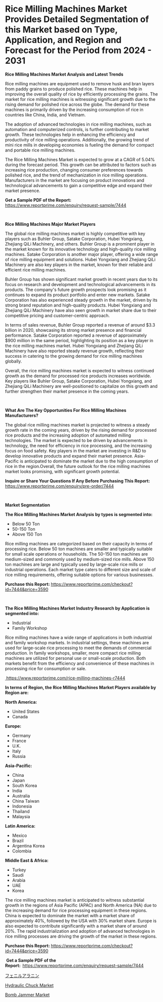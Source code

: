<p><h1>Rice Milling Machines Market Provides Detailed Segmentation of this Market based on Type, Application, and Region and Forecast for the Period from 2024 - 2031</h1></p><p><strong>Rice Milling Machines Market Analysis and Latest Trends</strong></p>
<p><p>Rice milling machines are equipment used to remove husk and bran layers from paddy grains to produce polished rice. These machines help in improving the overall quality of rice by efficiently processing the grains. The market for rice milling machines is witnessing significant growth due to the rising demand for polished rice across the globe. The demand for these machines is primarily driven by the increasing consumption of rice in countries like China, India, and Vietnam.</p><p>The adoption of advanced technologies in rice milling machines, such as automation and computerized controls, is further contributing to market growth. These technologies help in enhancing the efficiency and productivity of rice milling operations. Additionally, the growing trend of mini rice mills in developing economies is fueling the demand for compact and portable rice milling machines.</p><p>The Rice Milling Machines Market is expected to grow at a CAGR of 5.04% during the forecast period. This growth can be attributed to factors such as increasing rice production, changing consumer preferences towards polished rice, and the trend of mechanization in rice milling operations. Manufacturers in the market are focusing on product innovations and technological advancements to gain a competitive edge and expand their market presence.</p></p>
<p><strong>Get a Sample PDF of the Report:&nbsp;</strong> <a href="https://www.reportprime.com/enquiry/request-sample/7444">https://www.reportprime.com/enquiry/request-sample/7444</a></p>
<p>&nbsp;</p>
<p><strong>Rice Milling Machines Major Market Players</strong></p>
<p><p>The global rice milling machines market is highly competitive with key players such as Buhler Group, Satake Corporation, Hubei Yongxiang, Zhejiang QiLi Machinery, and others. Buhler Group is a prominent player in the market known for its innovative technology and high-quality rice milling machines. Satake Corporation is another major player, offering a wide range of rice milling equipment and solutions. Hubei Yongxiang and Zhejiang QiLi Machinery are also key players in the market, known for their reliable and efficient rice milling machines.</p><p>Buhler Group has shown significant market growth in recent years due to its focus on research and development and technological advancements in its products. The company's future growth prospects look promising as it continues to expand its product portfolio and enter new markets. Satake Corporation has also experienced steady growth in the market, driven by its strong brand reputation and high-quality products. Hubei Yongxiang and Zhejiang QiLi Machinery have also seen growth in market share due to their competitive pricing and customer-centric approach.</p><p>In terms of sales revenue, Buhler Group reported a revenue of around $3.3 billion in 2020, showcasing its strong market presence and financial performance. Satake Corporation reported a revenue of approximately $900 million in the same period, highlighting its position as a key player in the rice milling machines market. Hubei Yongxiang and Zhejiang QiLi Machinery have also reported steady revenue growth, reflecting their success in catering to the growing demand for rice milling machines globally.</p><p>Overall, the rice milling machines market is expected to witness continued growth as the demand for processed rice products increases worldwide. Key players like Buhler Group, Satake Corporation, Hubei Yongxiang, and Zhejiang QiLi Machinery are well-positioned to capitalize on this growth and further strengthen their market presence in the coming years.</p></p>
<p>&nbsp;</p>
<p><strong>What Are The Key Opportunities For Rice Milling Machines Manufacturers?</strong></p>
<p><p>The global rice milling machines market is projected to witness a steady growth rate in the coming years, driven by the rising demand for processed rice products and the increasing adoption of automated milling technologies. The market is expected to be driven by advancements in technology, the need for efficiency in rice processing, and the increasing focus on food safety. Key players in the market are investing in R&D to develop innovative products and expand their market presence. Asia-Pacific is anticipated to dominate the market due to the high consumption of rice in the region.Overall, the future outlook for the rice milling machines market looks promising, with significant growth potential.</p></p>
<p><strong>Inquire or Share Your Questions If Any Before Purchasing This Report:</strong> <a href="https://www.reportprime.com/enquiry/pre-order/7444">https://www.reportprime.com/enquiry/pre-order/7444</a></p>
<p>&nbsp;</p>
<p><strong>Market Segmentation</strong></p>
<p><strong>The Rice Milling Machines Market Analysis by types is segmented into:</strong></p>
<p><ul><li>Below 50 Ton</li><li>50-150 Ton</li><li>Above 150 Ton</li></ul></p>
<p><p>Rice milling machines are categorized based on their capacity in terms of processing rice. Below 50 ton machines are smaller and typically suitable for small scale operations or households. The 50-150 ton machines are medium-sized and commonly used by medium-sized rice mills. Above 150 ton machines are large and typically used by large-scale rice mills or industrial operations. Each market type caters to different size and scale of rice milling requirements, offering suitable options for various businesses.</p></p>
<p><strong>Purchase this Report:&nbsp;</strong><a href="https://www.reportprime.com/checkout?id=7444&price=3590">https://www.reportprime.com/checkout?id=7444&price=3590</a></p>
<p>&nbsp;</p>
<p><strong>The Rice Milling Machines Market Industry Research by Application is segmented into:</strong></p>
<p><ul><li>Industrial</li><li>Family Workshop</li></ul></p>
<p><p>Rice milling machines have a wide range of applications in both industrial and family workshop markets. In industrial settings, these machines are used for large-scale rice processing to meet the demands of commercial production. In family workshops, smaller, more compact rice milling machines are utilized for personal use or small-scale production. Both markets benefit from the efficiency and convenience of these machines in processing rice for consumption or sale.</p></p>
<p><a href="https://www.reportprime.com/rice-milling-machines-r7444">&nbsp;https://www.reportprime.com/rice-milling-machines-r7444</a></p>
<p><strong>In terms of Region, the Rice Milling Machines Market Players available by Region are:</strong></p>
<p>
    <p> <strong> North America: </strong>
        <ul>
            <li>United States</li>
            <li>Canada</li>
        </ul>
        </p> 
    <p> <strong> Europe: </strong>
        <ul>
            <li>Germany</li>
            <li>France</li>
            <li>U.K.</li>
            <li>Italy</li>
            <li>Russia</li>
        </ul>
        </p> 
    <p> <strong> Asia-Pacific: </strong>
        <ul>
            <li>China</li>
            <li>Japan</li>
            <li>South Korea</li>
            <li>India</li>
            <li>Australia</li>
            <li>China Taiwan</li>
            <li>Indonesia</li>
            <li>Thailand</li>
            <li>Malaysia</li>
        </ul>
        </p> 
    <p> <strong> Latin America: </strong>
        <ul>
            <li>Mexico</li>
            <li>Brazil</li>
            <li>Argentina Korea</li>
            <li>Colombia</li>
        </ul>
        </p> 
    <p> <strong> Middle East & Africa: </strong>
        <ul>
            <li>Turkey</li>
            <li>Saudi</li>
            <li>Arabia</li>
            <li>UAE</li>
            <li>Korea</li>
        </ul>
    </p>
    </p>
<p><p>The rice milling machines market is anticipated to witness substantial growth in the regions of Asia Pacific (APAC) and North America (NA) due to the increasing demand for rice processing equipment in these regions. China is expected to dominate the market with a market share of approximately 40%, followed by the USA with 30% market share. Europe is also expected to contribute significantly with a market share of around 20%. The rapid industrialization and adoption of advanced technologies in rice milling processes are driving the growth of the market in these regions.</p></p>
<p><strong>Purchase this Report: </strong><a href="https://www.reportprime.com/checkout?id=7444&price=3590">https://www.reportprime.com/checkout?id=7444&price=3590</a></p>
<p>&nbsp;<strong>Get a Sample PDF of the Report:&nbsp;&nbsp;</strong><a href="https://www.reportprime.com/enquiry/request-sample/7444">https://www.reportprime.com/enquiry/request-sample/7444</a></p>
<p><strong></strong></p>
<p><p><a href="https://github.com/lrlmopnhwd79300/Market-Research-Report-List-3/blob/main/698286660060.md">フェニルアラニン</a></p><p><a href="https://github.com/juancolorado15/Market-Research-Report-List-3/blob/main/hydraulic-chuck-market.md">Hydraulic Chuck Market</a></p><p><a href="https://github.com/mahnoor2003/Market-Research-Report-List-5/blob/main/bomb-jammer-market.md">Bomb Jammer Market</a></p></p>